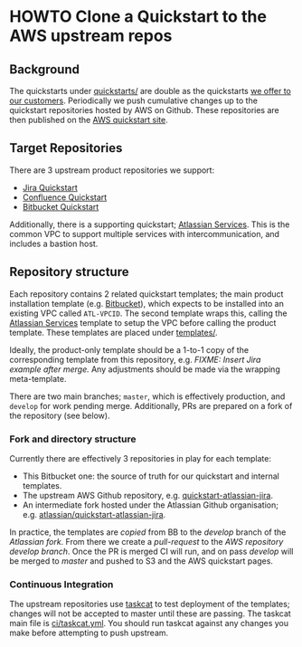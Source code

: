 # HOWTO Clone a Quickstart to the AWS upstream repos

## Background

The quickstarts under [quickstarts/](quickstarts/) are double as the quickstarts
[we offer to our customers](https://aws.amazon.com/quickstart/architecture/jira/).
Periodically we push cumulative changes up to the quickstart repositories hosted
by AWS on Github. These repositories are then published on the [AWS quickstart
site](https://aws.amazon.com/quickstart/).

## Target Repositories

There are 3 upstream product repositories we support:

* [Jira Quickstart][quickstart-atlassian-jira]
* [Confluence Quickstart][quickstart-atlassian-confluence]
* [Bitbucket Quickstart][quickstart-atlassian-bitbucket]

Additionally, there is a supporting quickstart; [Atlassian Services][quickstart-atlassian-services].
This is the common VPC to support multiple services with intercommunication, and
includes a bastion host.

## Repository structure

Each repository contains 2 related quickstart templates; the main product
installation template (e.g. [Bitbucket](https://github.com/aws-quickstart/quickstart-atlassian-bitbucket/blob/develop/templates/quickstart-bitbucket-dc.template.yaml)),
which expects to be installed into an existing VPC called `ATL-VPCID`. The
second template wraps this, calling the [Atlassian Services][quickstart-atlassian-services]
template to setup the VPC before calling the product template. These templates
are placed under [templates/](templates/).

Ideally, the product-only template should be a 1-to-1 copy of the corresponding
template from this repository, e.g. _FIXME: Insert Jira example after merge._
Any adjustments should be made via the wrapping meta-template.

There are two main branches; `master`, which is effectively production, and
`develop` for work pending merge. Additionally, PRs are prepared on a fork of
the repository (see below).

### Fork and directory structure

Currently there are effectively 3 repositories in play for each template:

* This Bitbucket one: the source of truth for our quickstart and internal templates.
* The upstream AWS Github repository, e.g. [quickstart-atlassian-jira].
* An intermediate fork hosted under the Atlassian Github organisation; e.g.
  [atlassian/quickstart-atlassian-jira](https://github.com/atlassian/quickstart-atlassian-jira).

In practice, the templates are _copied_ from BB to the _develop_ branch of the
_Atlassian fork_. From there we create a _pull-request_ to the _AWS repository
develop branch_. Once the PR is merged CI will run, and on pass _develop_ will
be merged to _master_ and pushed to S3 and the AWS quickstart pages.

### Continuous Integration

The upstream repositories use [taskcat] to test deployment of the templates;
changes will not be accepted to master until these are passing. The taskcat main
file is [ci/taskcat.yml](ci/taskcat.yml). You should run taskcat against any
changes you make before attempting to push upstream.




[quickstart-atlassian-services]: https://github.com/aws-quickstart/quickstart-atlassian-services
[quickstart-atlassian-bitbucket]: https://github.com/aws-quickstart/quickstart-atlassian-bitbucket
[quickstart-atlassian-jira]: https://github.com/aws-quickstart/quickstart-atlassian-jira
[quickstart-atlassian-confluence]: https://github.com/aws-quickstart/quickstart-atlassian-confluence
[taskcat]: https://github.com/aws-quickstart/taskcat
